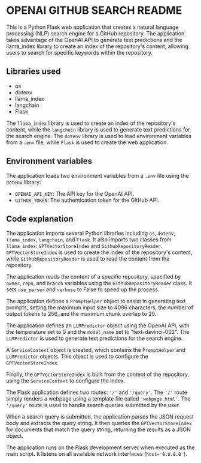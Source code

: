 # OPENAI GITHUB SEARCH README

This is a Python Flask web application that creates a natural language processing (NLP) search engine for a GitHub repository. The application takes advantage of the OpenAI API to generate text predictions and the llama_index library to create an index of the repository's content, allowing users to search for specific keywords within the repository.

## Libraries used

- os
- dotenv
- llama_index
- langchain
- Flask

The `llama_index` library is used to create an index of the repository's content, while the `langchain` library is used to generate text predictions for the search engine. The `dotenv` library is used to load environment variables from a `.env` file, while `Flask` is used to create the web application.

## Environment variables

The application loads two environment variables from a `.env` file using the `dotenv` library:

- `OPENAI_API_KEY`: The API key for the OpenAI API.
- `GITHUB_TOKEN`: The authentication token for the GitHub API.

## Code explanation

The application imports several Python libraries including `os`, `dotenv`, `llama_index`, `langchain`, and `Flask`. It also imports two classes from `llama_index`: `GPTVectorStoreIndex` and `GithubRepositoryReader`. `GPTVectorStoreIndex` is used to create the index of the repository's content, while `GithubRepositoryReader` is used to read the content from the repository.

The application reads the content of a specific repository, specified by `owner`, `repo`, and `branch` variables using the `GithubRepositoryReader` class. It sets `use_parser` and `verbose` to False to speed up the process.

The application defines a `PromptHelper` object to assist in generating text prompts, setting the maximum input size to 4096 characters, the number of output tokens to 256, and the maximum chunk overlap to 20.

The application defines an `LLMPredictor` object using the OpenAI API, with the temperature set to 0 and the `model_name` set to "text-davinci-002". The `LLMPredictor` is used to generate text predictions for the search engine.

A `ServiceContext` object is created, which contains the `PromptHelper` and `LLMPredictor` objects. This object is used to configure the `GPTVectorStoreIndex`.

Finally, the `GPTVectorStoreIndex` is built from the content of the repository, using the `ServiceContext` to configure the index.

The Flask application defines two routes: `'/'` and `'/query'`. The `'/'` route simply renders a webpage using a template file called `'webpage.html'`. The `'/query'` route is used to handle search queries submitted by the user.

When a search query is submitted, the application parses the JSON request body and extracts the query string. It then queries the `GPTVectorStoreIndex` for documents that match the query string, returning the results as a JSON object.

The application runs on the Flask development server when executed as the main script. It listens on all available network interfaces (`host='0.0.0.0'`).
